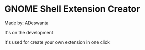 # GNOME Shell Extension Creator

Made by: ADeswanta

It's on the development

It's used for create your own extension in one click
